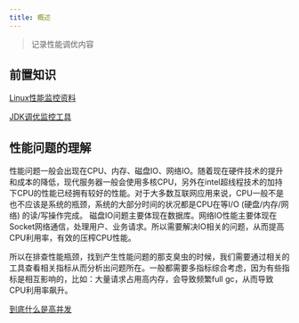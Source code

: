 ```yaml
---
title: 概述
---
```

> 记录性能调优内容

## 前置知识

[Linux性能监控资料](/ops/os/linux/sys_performance.html)

[JDK调优监控工具](/back/java/jvm/jdkCommand.html#jdk%E5%86%85%E7%BD%AE%E8%B0%83%E4%BC%98%E5%B7%A5%E5%85%B7)

## 性能问题的理解

性能问题一般会出现在CPU、内存、磁盘IO、网络IO。随着现在硬件技术的提升和成本的降低，现代服务器一般会使用多核CPU，另外在intel超线程技术的加持下CPU的性能已经拥有较好的性能。对于大多数互联网应用来说，CPU一般不是也不应该是系统的瓶颈，系统的大部分时间的状况都是CPU在等I/O (硬盘/内存/网络) 的读/写操作完成。
磁盘IO问题主要体现在数据库。网络IO性能主要体现在Socket网络通信，处理用户、业务请求。所以需要解决IO相关的问题，从而提高CPU利用率，有效的压榨CPU性能。

所以在排查性能瓶颈，找到产生性能问题的那支臭虫的时候，我们需要通过相关的工具查看相关指标从而分析出问题所在。一般都需要多指标综合考虑，因为有些指标是相互影响的，比如：大量请求占用高内存，会导致频繁full gc，从而导致CPU利用率飙升。

[到底什么是高并发](http://www.52im.net/thread-3120-1-1.html)

